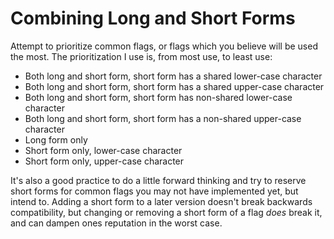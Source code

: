 # Combining Long and Short Forms

Attempt to prioritize common flags, or flags which you believe will be used the most. The prioritization I use is, from most use, to least use:

 * Both long and short form, short form has a shared lower-case character
 * Both long and short form, short form has a shared upper-case character
 * Both long and short form, short form has non-shared lower-case character
 * Both long and short form, short form has a non-shared upper-case character
 * Long form only
 * Short form only, lower-case character
 * Short form only, upper-case character

It's also a good practice to do a little forward thinking and try to reserve short forms for common flags you may not have implemented yet, but intend to. Adding a short form to a later version doesn't break backwards compatibility, but changing or removing a short form of a flag *does* break it, and can dampen ones reputation in the worst case.
